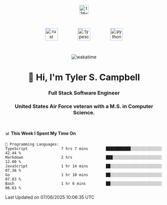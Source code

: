 <p align="center">
<a href="https://www.linkedin.com/in/t36campbell" target="blank"><img align="center" src="https://ik.imagekit.io/t36campbell/Portfolio/linkedin.png.original_m8bbGgPh6.png" alt="t36campbell" height="30" width="30" /></a>
</p>
<p align="center">
    <img src="https://rustacean.net/assets/rustacean-orig-noshadow.svg" alt="rust" width="40" height="40" style="margin: 6%;" />
    <img src="https://cdn.worldvectorlogo.com/logos/typescript.svg" alt="typescript" width="40" height="40" style="margin: 6%;" />
    <img src="https://cdn.worldvectorlogo.com/logos/python-5.svg" alt="python" width="40" height="40" style="margin: 6%;" />
</p>
<div align="center">
  
  ![wakatime](https://wakatime.com/badge/user/738aac7f-8868-4bc3-a1df-4c36703ee4b6.svg)
  
</div>

<h1 align="center">👋 Hi, I'm Tyler S. Campbell</h1>
<h3 align="center">Full Stack Software Engineer</h3>
<h3 align="center">United States Air Force veteran with a M.S. in Computer Science.</h3>
<br>

<!--START_SECTION:waka-->
📊 **This Week I Spent My Time On** 

```text
💬 Programming Languages: 
TypeScript               7 hrs 7 mins        ███████████░░░░░░░░░░░░░░   42.44 % 
Markdown                 2 hrs               ███░░░░░░░░░░░░░░░░░░░░░░   12.00 % 
JavaScript               1 hr 14 mins        ██░░░░░░░░░░░░░░░░░░░░░░░   07.36 % 
Go                       1 hr 10 mins        ██░░░░░░░░░░░░░░░░░░░░░░░   07.03 % 
Bash                     1 hr 6 mins         ██░░░░░░░░░░░░░░░░░░░░░░░   06.63 % 
```


 Last Updated on 07/06/2025 10:06:35 UTC
<!--END_SECTION:waka-->
